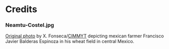 # Credits

### Neamtu-Costel.jpg

[Original photo](https://www.flickr.com/photos/cimmyt/7611433652) by X. Fonseca/[CIMMYT](https://www.flickr.com/photos/cimmyt/) depicting mexican farmer Francisco Javier Balderas Espinoza in his wheat field in central Mexico.
